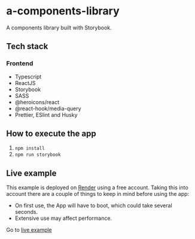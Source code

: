 # a-components-library
A components library built with Storybook.

## Tech stack

### Frontend

- Typescript
- ReactJS
- Storybook
- SASS
- @heroicons/react
- @react-hook/media-query
- Prettier, ESlint and Husky

## How to execute the app

1. `npm install`
2. `npm run storybook`

## Live example
This example is deployed on [Render](https://render.com/) using a free account. Taking this into account there are a couple of things to keep in mind before using the app:
- On first use, the App will have to boot, which could take several seconds.
- Extensive use may affect performance.

Go to [live example](https://a-storybook-components-library.onrender.com/)
